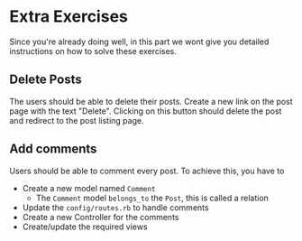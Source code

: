 # Extra Exercises

Since you're already doing well, in this part we wont give you detailed instructions on how to solve these exercises.

## Delete Posts

The users should be able to delete their posts. Create a new link on the post page with the text "Delete". Clicking on this button should delete the post and redirect to the post listing page.

## Add comments

Users should be able to comment every post. To achieve this, you have to

- Create a new model named `Comment`
    - The `Comment` model `belongs_to` the `Post`, this is called a relation
- Update the `config/routes.rb` to handle comments
- Create a new Controller for the comments
- Create/update the required views

